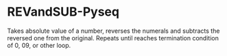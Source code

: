 # REVandSUB-Pyseq
Takes absolute value of a number, reverses the numerals and subtracts the reversed one from the original. Repeats until reaches termination condition of 0, 09, or other loop. 
